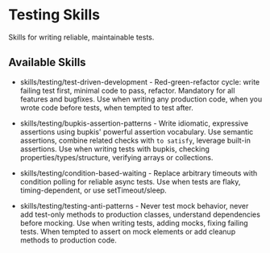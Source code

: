 # Testing Skills

Skills for writing reliable, maintainable tests.

## Available Skills

- skills/testing/test-driven-development - Red-green-refactor cycle: write failing test first, minimal code to pass, refactor. Mandatory for all features and bugfixes. Use when writing any production code, when you wrote code before tests, when tempted to test after.

- skills/testing/bupkis-assertion-patterns - Write idiomatic, expressive assertions using bupkis' powerful assertion vocabulary. Use semantic assertions, combine related checks with `to satisfy`, leverage built-in assertions. Use when writing tests with bupkis, checking properties/types/structure, verifying arrays or collections.

- skills/testing/condition-based-waiting - Replace arbitrary timeouts with condition polling for reliable async tests. Use when tests are flaky, timing-dependent, or use setTimeout/sleep.

- skills/testing/testing-anti-patterns - Never test mock behavior, never add test-only methods to production classes, understand dependencies before mocking. Use when writing tests, adding mocks, fixing failing tests. When tempted to assert on mock elements or add cleanup methods to production code.
